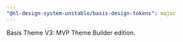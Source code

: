 ```yaml
---
"@nl-design-system-unstable/basis-design-tokens": major
---
```


Basis Theme V3: MVP Theme Builder edition.
